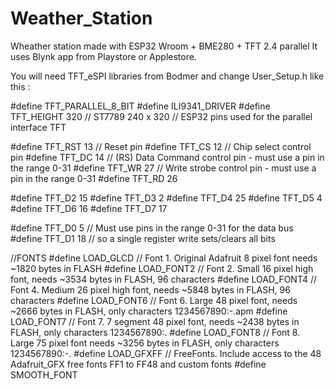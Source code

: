 # Weather_Station
Wheather station made with ESP32 Wroom + BME280 + TFT 2.4 parallel
It uses Blynk app from Playstore or Applestore.

You will need TFT_eSPI libraries from Bodmer and change User_Setup.h like this :

#define TFT_PARALLEL_8_BIT
#define ILI9341_DRIVER
#define TFT_HEIGHT 320 // ST7789 240 x 320
// ESP32 pins used for the parallel interface TFT

#define TFT_RST  13  // Reset pin
#define TFT_CS   12  // Chip select control pin
#define TFT_DC   14  // (RS) Data Command control pin - must use a pin in the range 0-31
#define TFT_WR   27  // Write strobe control pin - must use a pin in the range 0-31
#define TFT_RD   26

#define TFT_D2   15
#define TFT_D3   2
#define TFT_D4   25
#define TFT_D5   4
#define TFT_D6   16
#define TFT_D7   17

#define TFT_D0   5  // Must use pins in the range 0-31 for the data bus
#define TFT_D1   18  // so a single register write sets/clears all bits

//FONTS
#define LOAD_GLCD   // Font 1. Original Adafruit 8 pixel font needs ~1820 bytes in FLASH
#define LOAD_FONT2  // Font 2. Small 16 pixel high font, needs ~3534 bytes in FLASH, 96 characters
#define LOAD_FONT4  // Font 4. Medium 26 pixel high font, needs ~5848 bytes in FLASH, 96 characters
#define LOAD_FONT6  // Font 6. Large 48 pixel font, needs ~2666 bytes in FLASH, only characters 1234567890:-.apm
#define LOAD_FONT7  // Font 7. 7 segment 48 pixel font, needs ~2438 bytes in FLASH, only characters 1234567890:.
#define LOAD_FONT8  // Font 8. Large 75 pixel font needs ~3256 bytes in FLASH, only characters 1234567890:-.
#define LOAD_GFXFF  // FreeFonts. Include access to the 48 Adafruit_GFX free fonts FF1 to FF48 and custom fonts
#define SMOOTH_FONT
